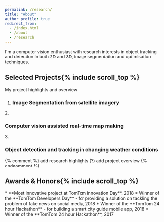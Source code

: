 ```yaml
---
permalink: /research/
title: "About"
author_profile: true
redirect_from: 
  - /index.html
  - /about
  - /research
---
```


[comment]: <> (![LRS]&#40;/images/lrs.webp&#41;{: style="float: right; padding-top: 0.5em; max-width: 40%;"})

I'm a computer vision enthusiast with research interests in
object tracking and detection in both 2D and 3D, image segmentation and optimisation techniques.

<h2>Selected Projects{% include scroll_top %}</h2>
My project highlights and overview

1. <h3>Image Segmentation from satellite imagery</h3>

[comment]: <> (    dfiov)
2. <h3>Computer vision assisted real-time map making</h3>

[comment]: <> (    dfoef)
3. <h3>Object detection and tracking in changing weather conditions</h3>

[comment]: <> (    dfmopjf)

{% comment %}
add research highlights (?)
add project overview
{% endcomment %}


<h2>Awards & Honors{% include scroll_top %}</h2>
* **Most innovative project at TomTom innovation Day**. 2018
* Winner of the **TomTom Developers Day** - for providing a solution on tackling the problem of fake news on social media, 2018
* Winner of the **TomTom 24 hour Hackathon** - for building a smart city guide mobile app, 2018
* Winner of the **TomTom 24 hour Hackathon**, 2017